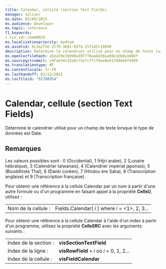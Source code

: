 ```yaml
---
title: Calendar, cellule (section Text Fields)
manager: soliver
ms.date: 03/09/2015
ms.audience: Developer
ms.topic: reference
f1_keywords:
- vis_sdr.chm60029
ms.localizationpriority: medium
ms.assetid: 0c3e275e-25f0-3681-03f4-257145c19690
description: Détermine le calendrier utilisé pour un champ de texte lorsque le type de données est Date.
ms.openlocfilehash: a5ea7de19d99a39f770aab838aa89e16b0a3d08f
ms.sourcegitcommit: c0fae34cd3a9c75a7cffcf9ae8e417ddde07a989
ms.translationtype: MT
ms.contentlocale: fr-FR
ms.lasthandoff: 02/12/2022
ms.locfileid: "62788954"
---
```

# <a name="calendar-cell-text-fields-section"></a>Calendar, cellule (section Text Fields)

Détermine le calendrier utilisé pour un champ de texte lorsque le type de données est Date.
  
## <a name="remarks"></a>Remarques

Les valeurs possibles sont : 0 (Occidental), 1 (Hijri arabe), 2 (Lunaire hébraïque), 3 (Calendrier taïwanais), 4 (Calendrier impérial japonais), 5 (Bouddhiste Thaï), 6 (Danki coréen), 7 (Hindou ère Saka), 8 (Transcription anglaise) et 9 (Transcription française). 
  
Pour obtenir une référence à la cellule Calendar par un nom à partir d'une autre formule ou d'un programme en faisant appel à la propriété **CellsU**, utilisez : 
  
|||
|:-----|:-----|
| Nom de la cellule :  <br/> | Fields.Calendar[  *i*  ] where  *i*  = <1>, 2, 3... |
   
Pour obtenir une référence à la cellule Calendar à l'aide d'un index à partir d'un programme, utilisez la propriété **CellsSRC** avec les arguments suivants : 
  
|||
|:-----|:-----|
| Index de la section :  <br/> |**visSectionTextField** <br/> |
| Index de la ligne :  <br/> |**visRowField** +   *i* où *i* = 0, 1, 2... |
| Index de la cellule :  <br/> |**visFieldCalendar** <br/> |
   

